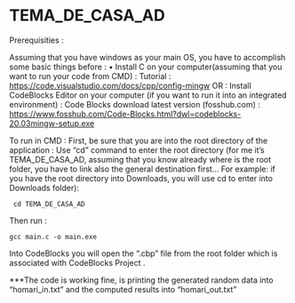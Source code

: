 # TEMA_DE_CASA_AD

Prerequisities : 

Assuming that you have windows as your main OS, you have to accomplish some basic things before :
•	Install C on your computer(assuming that you want to run your code from CMD) :
Tutorial : 
  https://code.visualstudio.com/docs/cpp/config-mingw
OR :
          Install  CodeBlocks Editor on your computer (if you want to run it into an integrated environment) : 
              Code Blocks download latest version (fosshub.com) : 
                 https://www.fosshub.com/Code-Blocks.html?dwl=codeblocks-20.03mingw-setup.exe

To run in CMD : 
First, be sure that you are into the root directory of the application :
Use “cd” command to enter the root directory (for me it’s TEMA_DE_CASA_AD, assuming that you know already where is the root folder, you have to link also the general destination first… For example: if you have the root directory into Downloads, you will use cd to enter into Downloads folder):

     cd TEMA_DE_CASA_AD

Then run : 

    gcc main.c -o main.exe

Into CodeBlocks you will open the “.cbp” file from the root folder which is associated with CodeBlocks Project .

***The code is working fine, is printing the generated random data into “homari_in.txt” and the computed results into “homari_out.txt” 

